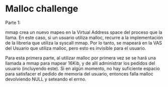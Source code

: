# Malloc challenge

Parte 1:

mmap crea un nuevo mapeo en la Virtual Address space del proceso que la llama.
En este caso, si un usuario utiliza malloc, recurre a la implementación de la libreria que utiliza la syscall mmap. Por lo tanto, se mapeará en la VAS del Usuario que utiliza malloc, pero esto es invisible para el usuario.

Para esta primera parte, al utilizar malloc por primera vez se se hará una llamada a mmap para mapear 16Kib, y de allí administrar los pedidos del usuario (incluyendo este). Si en algún momento, no hay suficiente espacio para satisfacer el pedido de memoria del usuario, entonces falla malloc devolviendo NULL y seteando el errno.
